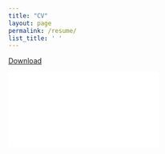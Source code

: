 ```yaml
---
title: "CV"
layout: page
permalink: /resume/
list_title: ' '
---
```

[Download](/assets/MSR-CV-sept5-2020.pdf)


<div class="pdf-embed-container">
  <div class="footer-col">
      <iframe src="{{ "/assets/MSR-CV-oct2-2020.pdf#view=fit" | relative_url }}" frameborder="0" allowfullscreen=""></iframe>
  </div>
<div class="footer-col" markdown="1" >


